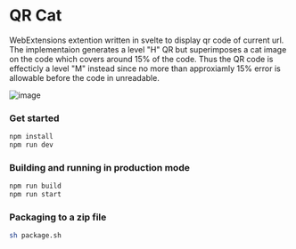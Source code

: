 # QR Cat
WebExtensions extention written in svelte to display qr code of current url.
The implementaion generates a level "H" QR but superimposes a cat image on the code which covers around 15% of the code. Thus the QR code is effecticly a level "M" instead since no more than approxiamly 15% error is allowable before the code in unreadable.

![image](https://github.com/amar-b/qr-cat/assets/32601358/3ce121e5-2a28-44be-883c-4bb119dbf630)

### Get started
```bash
npm install
npm run dev
```

### Building and running in production mode
```bash
npm run build
npm run start
```

### Packaging to a zip file
```bash
sh package.sh
```
